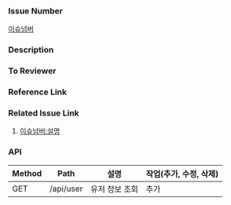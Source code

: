 <!-- 이슈 넘버 url -->

### Issue Number

[이슈넘버](https://github.com/honey-moa/honey-moa-server/issues/이슈넘버)

<!-- 내용 (필수) -->

### Description

<!-- 리뷰어가 리뷰하기전 알면 좋을 내용 (선택) -->

### To Reviewer

<!-- 참고한 레퍼런스 링크 (선택) -->

### Reference Link

<!-- 관련된 이슈 링크 (선택) -->

### Related Issue Link

1. [이슈넘버:설명](https://github.com/honey-moa/honey-moa-server/issues/이슈넘버)

<!-- 작업한 API (선택) -->

### API

| Method | Path      | 설명           | 작업(추가, 수정, 삭제) |
| ------ | --------- | -------------- | ---------------------- |
| GET    | /api/user | 유저 정보 조회 | 추가                   |
